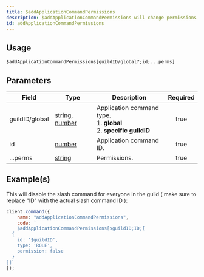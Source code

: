 ```yaml
---
title: $addApplicationCommandPermissions
description: $addApplicationCommandPermissions will change permissions of a slash command.
id: addApplicationCommandPermissions
---
```


## Usage

```aoi
$addApplicationCommandPermissions[guildID/global?;id;...perms]
```

## Parameters

| Field          | Type                                                                                                                                                                                                 | Description                                                                 | Required |
| -------------- | ---------------------------------------------------------------------------------------------------------------------------------------------------------------------------------------------------- | --------------------------------------------------------------------------- | :------: |
| guildID/global | [string](https://developer.mozilla.org/en-US/docs/Web/JavaScript/Reference/Global_Objects/String), [number](https://developer.mozilla.org/en-us/docs/web/javascript/reference/global_objects/number) | Application command type. <br/> 1. **global** <br/> 2. **specific guildID** |   true   |
| id             | [number](https://developer.mozilla.org/en-US/docs/Web/JavaScript/Reference/Global_Objects/Number)                                                                                                    | Application command ID.                                                     |   true   |
| ...perms       | [string](https://developer.mozilla.org/en-US/docs/Web/JavaScript/Reference/Global_Objects/String)                                                                                                    | Permissions.                                                                |   true   |

## Example(s)

This will disable the slash command for everyone in the guild ( make sure to replace "ID" with the actual slash command
ID ):

```javascript
client.command({
    name: "addApplicationCommandPermissions",
    code: `
    $addApplicationCommandPermissions[$guildID;ID;[
  {
    id: '$guildID',
    type: 'ROLE',
    permission: false
  }
]]`
});
```
